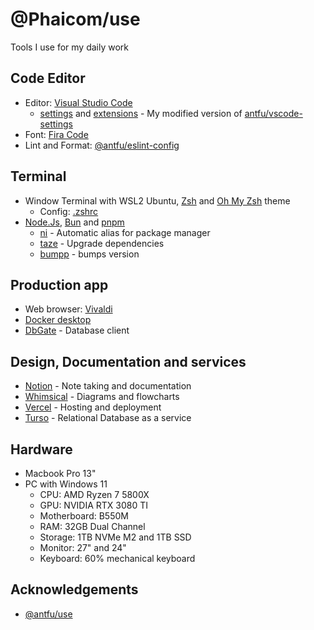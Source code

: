 # @Phaicom/use
Tools I use for my daily work

## Code Editor
- Editor: [Visual Studio Code](https://code.visualstudio.com)
  - [settings](./.vscode/settings.json) and [extensions](./.vscode/extensions.json) - My modified version of [antfu/vscode-settings](https://github.com/antfu/vscode-settings)
- Font: [Fira Code](https://github.com/tonsky/FiraCode)
- Lint and Format: [@antfu/eslint-config](https://github.com/antfu/eslint-config)

## Terminal
- Window Terminal with WSL2 Ubuntu, [Zsh](https://ohmyz.sh) and [Oh My Zsh](ohmyzsh/ohmyzsh) theme
  - Config: [.zshrc](./terminal/.zshrc)
- [Node.Js](https://nodejs.org), [Bun](https://bun.sh) and [pnpm](https://pnpm.io)
  - [ni](https://github.com/antfu/ni) - Automatic alias for package manager
  - [taze](https://github.com/antfu/taze) - Upgrade dependencies
  - [bumpp](https://github.com/antfu/bumpp) - bumps version

## Production app
- Web browser: [Vivaldi](https://vivaldi.com)
- [Docker desktop](https://www.docker.com/products/docker-desktop)
- [DbGate](https://dbgate.org) - Database client

## Design, Documentation and services
- [Notion](https://www.notion.so) - Note taking and documentation
- [Whimsical](https://whimsical.com) - Diagrams and flowcharts
- [Vercel](https://vercel.com) - Hosting and deployment
- [Turso](https://turso.tech) - Relational Database as a service

## Hardware
- Macbook Pro 13"
- PC with Windows 11
  - CPU: AMD Ryzen 7 5800X
  - GPU: NVIDIA RTX 3080 TI
  - Motherboard: B550M
  - RAM: 32GB Dual Channel
  - Storage: 1TB NVMe M2 and 1TB SSD
  - Monitor: 27" and 24"
  - Keyboard: 60% mechanical keyboard

## Acknowledgements
- [@antfu/use](https://github.com/antfu/use)
